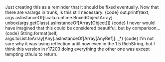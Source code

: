 Just creating this as a reminder that it should be fixed eventually.
Now that there are varargs in trunk, is this still necessary:
{code}
      out.printf(text, args.asInstanceOf[scala.runtime.BoxedObjectArray].
                            unbox(args.getClass).asInstanceOf[Array[Object]])
{code}
I never would have imagined that this could be considered beautiful, but by comparison...
{code}
    String.format(self, args.toList.toArray[Any].asInstanceOf[Array[AnyRef]]: _*)
{code}
I'm not sure why it was using reflection until now even in the 1.5 RichString, but I think this version in r17203 doing everything the other one was except tempting cthulu to return.
